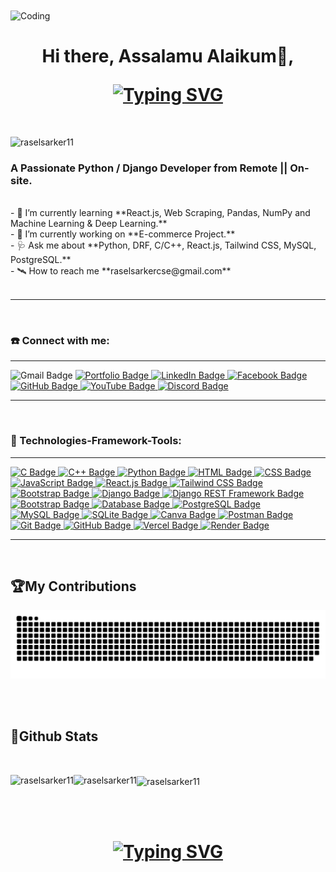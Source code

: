 <img align="center" alt="Coding" width="1250" height="400" src="https://media.giphy.com/media/qgQUggAC3Pfv687qPC/giphy.gif">

<h1 align="center">
 <p>Hi there, Assalamu Alaikum👋,</p>
  <a href="https://git.io/typing-svg"><img src="https://readme-typing-svg.herokuapp.com?font=Fira+Code&color=purple&size=32&center=true&vCenter=true&lines=I'm+Rasel+Sarkar👋." alt="Typing SVG" /></a>
</h1>
<br/>
<p align="left"> <img src="https://komarev.com/ghpvc/?username=raselsarker11&label=Profile%20views&color=0e75b6&style=flat" alt="raselsarker11" /> </p>




<h3 align="left"><span color="purple">A Passionate Python / Django Developer from Remote || On-site.</span></h3>
<br/>


<div align="left">
    - 🌱 I’m currently learning **React.js, Web Scraping, Pandas, NumPy and Machine Learning & Deep Learning.**<br/>
    - 🚀 I’m currently working on **E-commerce Project.**<br/>
    - 🩺 Ask me about **Python, DRF, C/C++, React.js, Tailwind CSS, MySQL, PostgreSQL.**<br/>
    - 🛰️ How to reach me **raselsarkercse@gmail.com**<br/>
</div>
<br/>
<hr>
<br/>

<h3 align="left">☎️ Connect with me:</h3>
<hr>



<div align="center>
    <a href="mailto: raselsarkercse@gmali.com" target="_blank">
    <img src="https://img.shields.io/badge/Gmail-D14836?style=for-the-badge&logo=gmail&logoColor=white" alt="Gmail Badge"/>
  </a>
    <a href="https://my-portfolio-eight-ebon-51.vercel.app/" target="_blank">
     <img src="https://img.shields.io/badge/Portfolio-7289DA?style=for-the-badge&logo=portfolio&logoColor=white" alt="Portfolio Badge" />
   </a>
    <a href="https://www.linkedin.com/in/rasel-sarker-405160227/" target="_blank">
    <img src="https://img.shields.io/badge/LinkedIn-0077B5?style=for-the-badge&logo=linkedin&logoColor=white" alt="LinkedIn Badge" />
  </a>
  <a href="https://www.facebook.com/mdrasel.sarker.7773631" target="_blank" >
    <img src="https://img.shields.io/badge/Facebook-1877F2?style=for-the-badge&logo=facebook&logoColor=white" alt="Facebook Badge" />
  </a>
  <a href="https://www.facebook.com/mdrasel.sarker.7773631" target="_blank" >
    <img src="https://img.shields.io/badge/GitHub-181717?style=for-the-badge&logo=github&logoColor=white" alt="GitHub Badge" />
  </a>
  
  <a href="https://www.youtube.com/channel/UCmUXb0GVw5HfF7DBSg8rqAg" target="_blank">
    <img src="https://img.shields.io/badge/YouTube-FF0000?style=for-the-badge&logo=youtube&logoColor=white" alt="YouTube Badge" />
  </a>
  
  <a href="rasel_sarker" target="_blank" >
    <img src="https://img.shields.io/badge/Discord-7289DA?style=for-the-badge&logo=discord&logoColor=white" alt="Discord Badge" />
  </a>
</div>

<hr>


<br/>
<h3 align="left">🎯 Technologies-Framework-Tools:</h3>
<hr>

<p align="left">
  <a href="https://www.cprogramming.com/" target="_blank" rel="noreferrer">
    <img src="https://img.shields.io/badge/C-A8B9CC?style=for-the-badge&logo=c&logoColor=white" alt="C Badge" />
  </a>
  <a href="https://www.cplusplus.com/" target="_blank" rel="noreferrer">
    <img src="https://img.shields.io/badge/C++-00599C?style=for-the-badge&logo=c%2B%2B&logoColor=white" alt="C++ Badge" />
  </a>
  <a href="https://www.python.org/" target="_blank" rel="noreferrer">
    <img src="https://img.shields.io/badge/Python-3776AB?style=for-the-badge&logo=python&logoColor=white" alt="Python Badge" />
  </a>
  <a href="https://developer.mozilla.org/en-US/docs/Web/HTML" target="_blank" rel="noreferrer">
    <img src="https://img.shields.io/badge/HTML5-E34F26?style=for-the-badge&logo=html5&logoColor=white" alt="HTML Badge" />
  </a>
  <a href="https://developer.mozilla.org/en-US/docs/Web/CSS" target="_blank" rel="noreferrer">
    <img src="https://img.shields.io/badge/CSS3-1572B6?style=for-the-badge&logo=css3&logoColor=white" alt="CSS Badge" />
  </a>
  <a href="https://developer.mozilla.org/en-US/docs/Web/JavaScript" target="_blank" rel="noreferrer">
    <img src="https://img.shields.io/badge/JavaScript-F7DF1E?style=for-the-badge&logo=javascript&logoColor=black" alt="JavaScript Badge" />
  </a>
  <a href="https://reactjs.org/" target="_blank" rel="noreferrer">
    <img src="https://img.shields.io/badge/React-61DAFB?style=for-the-badge&logo=react&logoColor=white" alt="React.js Badge" />
  </a>
  <a href="https://tailwindcss.com/" target="_blank" rel="noreferrer">
   <img src="https://img.shields.io/badge/Tailwind_CSS-38B2AC?style=for-the-badge&logo=tailwind-css&logoColor=white" alt="Tailwind CSS Badge" />
  </a>
  <a href="https://getbootstrap.com/" target="_blank" rel="noreferrer">
    <img src="https://img.shields.io/badge/Bootstrap-7952B3?style=for-the-badge&logo=bootstrap&logoColor=white" alt="Bootstrap Badge" />
  </a>
  <a href="https://www.djangoproject.com/" target="_blank" rel="noreferrer">
    <img src="https://img.shields.io/badge/Django-092E20?style=for-the-badge&logo=django&logoColor=white" alt="Django Badge" />
  </a>
  <a href="https://www.django-rest-framework.org/" target="_blank" rel="noreferrer">
    <img src="https://img.shields.io/badge/Django_REST_Framework-092E20?style=for-the-badge&logo=django&logoColor=white" alt="Django REST Framework Badge" />
  </a>
 
  <a href="https://getbootstrap.com/" target="_blank" rel="noreferrer">
     <img src="https://img.shields.io/badge/Bootstrap-7952B3?style=for-the-badge&logo=bootstrap&logoColor=white" alt="Bootstrap Badge" />
  </a>
  <a href="https://www.database.org/" target="_blank" rel="noreferrer">
    <img src="https://img.shields.io/badge/Database-336791?style=for-the-badge&logo=database&logoColor=white" alt="Database Badge" />
  </a>
  <a href="https://www.postgresql.org/" target="_blank" rel="noreferrer">
    <img src="https://img.shields.io/badge/PostgreSQL-336791?style=for-the-badge&logo=postgresql&logoColor=white" alt="PostgreSQL Badge" />
  </a>
  <a href="https://www.mysql.com/" target="_blank" rel="noreferrer">
    <img src="https://img.shields.io/badge/MySQL-4479A1?style=for-the-badge&logo=mysql&logoColor=white" alt="MySQL Badge" />
  </a>
  <a href="https://www.sqlite.org/" target="_blank" rel="noreferrer">
     <img src="https://img.shields.io/badge/SQLite-003B57?style=for-the-badge&logo=sqlite&logoColor=white" alt="SQLite Badge" />
  </a>
  <a href="https://www.canva.com/" target="_blank" rel="noreferrer">
    <img src="https://img.shields.io/badge/Canva-00C4CC?style=for-the-badge&logo=canva&logoColor=white" alt="Canva Badge" />
  </a>
  <a href="https://www.postman.com/" target="_blank" rel="noreferrer">
    <img src="https://img.shields.io/badge/Postman-FF6C37?style=for-the-badge&logo=postman&logoColor=white" alt="Postman Badge" />
  </a>
  <a href="https://www.github.com/" target="_blank" rel="noreferrer">
    <img src="https://img.shields.io/badge/Git-F05032?style=for-the-badge&logo=git&logoColor=white" alt="Git Badge" />
  </a>
  <a href="https://www.github.com/" target="_blank" rel="noreferrer">
    <img src="https://img.shields.io/badge/GitHub-181717?style=for-the-badge&logo=github&logoColor=white" alt="GitHub Badge" />
  </a>
  <a href="https://www.vercel.com/" target="_blank" rel="noreferrer">
    <img src="https://img.shields.io/badge/Vercel-000000?style=for-the-badge&logo=vercel&logoColor=white" alt="Vercel Badge" />
  </a>
  <a href="https://www.On Render.com/" target="_blank" rel="noreferrer">
   <img src="https://img.shields.io/badge/Render-46E3B7?style=for-the-badge&logo=render&logoColor=white" alt="Render Badge" />
  </a>
</p>
<hr>


<br/>
<div align="left">
  <h2>🏆My Contributions</h2>
  
  <img src="https://raw.githubusercontent.com/salesp07/salesp07/output/github-contribution-grid-snake.svg" alt="snake eating my contributions"/>

 
  <br/><br/>
</div>




<div align="left">
  <h2>🏅Github Stats</h2>
  <br/>
  <p><img align="left" src="https://github-readme-stats.vercel.app/api/top-langs?username=raselsarker11&show_icons=true&locale=en&layout=compact&theme=dark" alt="raselsarker11" /></p>
  <p><img align="left" src="https://github-readme-stats.vercel.app/api?username=raselsarker11&show_icons=true&locale=en&theme=dark" alt="raselsarker11" /></p>
  <p><img align="center" src="https://github-readme-streak-stats.herokuapp.com/?user=raselsarker11&theme=dark" alt="raselsarker11" /></p>
  <br/>
 

 <br/>
</div>


<h1 align="center">
 <a href="https://git.io/typing-svg"><img src="https://readme-typing-svg.demolab.com?font=Fira+Code&pause=1000&random=false&width=435&lines=Shoot+me+a+message+in+linkedin!+👋;+Thanks+for+visiting+my+profile" alt="Typing  SVG" /></a>
</h1>


